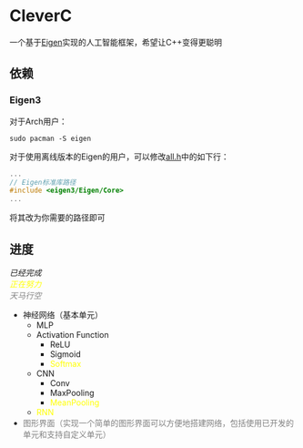 # CleverC

一个基于[Eigen](https://eigen.tuxfamily.org)实现的人工智能框架，希望让C++变得更聪明

## 依赖

### Eigen3  
对于Arch用户：  

```shell
sudo pacman -S eigen
```
对于使用离线版本的Eigen的用户，可以修改[all.h](./include/all.h)中的如下行：
```cpp
...
// Eigen标准库路径
#include <eigen3/Eigen/Core>
...
```
将其改为你需要的路径即可

## 进度

*已经完成*  
<font color='yellow'>*正在努力*</font>  
<font color='gray'>*天马行空*</font>

+ 神经网络（基本单元）
  + MLP
  + Activation Function
    + ReLU
    + Sigmoid 
    + <font color='yellow'>Softmax</font>
  + CNN
    + Conv
    + MaxPooling
    + <font color='yellow'>MeanPooling</font>
  + <font color='yellow'>RNN</font>
+ <font color='gray'>图形界面（实现一个简单的图形界面可以方便地搭建网络，包括使用已开发的单元和支持自定义单元）</font>